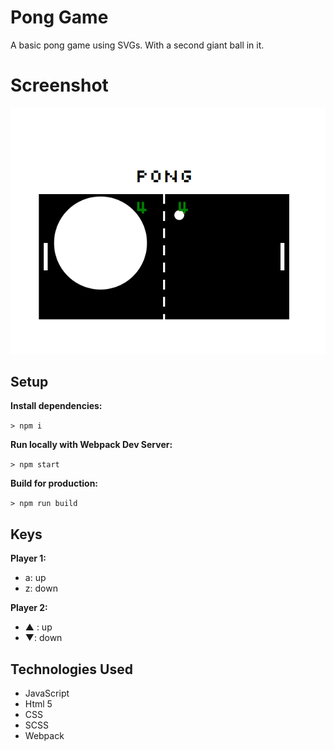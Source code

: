 # Pong Game

A basic pong game using SVGs. With a second giant ball in it.

# Screenshot
![](screenshots/sshot.PNG)


## Setup

**Install dependencies:**

`> npm i`

**Run locally with Webpack Dev Server:**

`> npm start`

**Build for production:**

`> npm run build`

## Keys

**Player 1:**
* a: up
* z: down

**Player 2:**
* ▲ : up
* ▼: down

## Technologies Used

* JavaScript
* Html 5
* CSS
* SCSS
* Webpack
